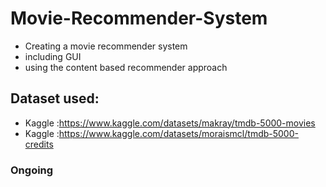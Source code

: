 # Movie-Recommender-System

- Creating a movie recommender system
- including GUI
- using the content based recommender approach

## Dataset used:
- Kaggle :https://www.kaggle.com/datasets/makray/tmdb-5000-movies
- Kaggle :https://www.kaggle.com/datasets/moraismcl/tmdb-5000-credits

### Ongoing